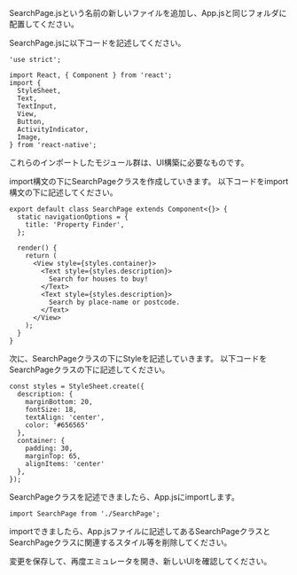 SearchPage.jsという名前の新しいファイルを追加し、App.jsと同じフォルダに配置してください。

SearchPage.jsに以下コードを記述してください。
```
'use strict';

import React, { Component } from 'react';
import {
  StyleSheet,
  Text,
  TextInput,
  View,
  Button,
  ActivityIndicator,
  Image,
} from 'react-native';
```

これらのインポートしたモジュール群は、UI構築に必要なものです。

import構文の下にSearchPageクラスを作成していきます。
以下コードをimport構文の下に記述してください。
```
export default class SearchPage extends Component<{}> {
  static navigationOptions = {
    title: 'Property Finder',
  };

  render() {
    return (
      <View style={styles.container}>
        <Text style={styles.description}>
          Search for houses to buy!
        </Text>
        <Text style={styles.description}>
          Search by place-name or postcode.
        </Text>
      </View>
    );
  }
}
```

次に、SearchPageクラスの下にStyleを記述していきます。
以下コードをSearchPageクラスの下に記述してください。
```
const styles = StyleSheet.create({
  description: {
    marginBottom: 20,
    fontSize: 18,
    textAlign: 'center',
    color: '#656565'
  },
  container: {
    padding: 30,
    marginTop: 65,
    alignItems: 'center'
  },
});
```

SearchPageクラスを記述できましたら、App.jsにimportします。
```
import SearchPage from './SearchPage';
```
importできましたら、App.jsファイルに記述してあるSearchPageクラスとSearchPageクラスに関連するスタイル等を削除してください。

変更を保存して、再度エミュレータを開き、新しいUIを確認してください。
